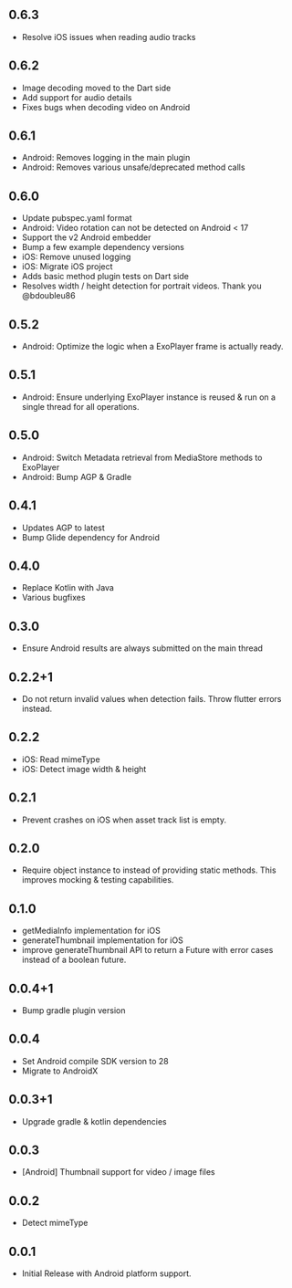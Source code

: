 ## 0.6.3

* Resolve iOS issues when reading audio tracks

## 0.6.2

* Image decoding moved to the Dart side
* Add support for audio details
* Fixes bugs when decoding video on Android

## 0.6.1

* Android: Removes logging in the main plugin
* Android: Removes various unsafe/deprecated method calls

## 0.6.0

* Update pubspec.yaml format
* Android: Video rotation can not be detected on Android < 17
* Support the v2 Android embedder
* Bump a few example dependency versions
* iOS: Remove unused logging
* iOS: Migrate iOS project
* Adds basic method plugin tests on Dart side
* Resolves width / height detection for portrait videos. Thank you @bdoubleu86

## 0.5.2

* Android: Optimize the logic when a ExoPlayer frame is actually ready.

## 0.5.1

* Android: Ensure underlying ExoPlayer instance is reused & run on a single thread
  for all operations.

## 0.5.0

* Android: Switch Metadata retrieval from MediaStore methods to ExoPlayer
* Android: Bump AGP & Gradle 

## 0.4.1

* Updates AGP to latest
* Bump Glide dependency for Android

## 0.4.0

* Replace Kotlin with Java 
* Various bugfixes

## 0.3.0

* Ensure Android results are always submitted on the main thread

## 0.2.2+1

* Do not return invalid values when detection fails. Throw flutter errors instead.

## 0.2.2

* iOS: Read mimeType
* iOS: Detect image width & height

## 0.2.1

* Prevent crashes on iOS when asset track list is empty.

## 0.2.0

* Require object instance to instead of providing static methods. This improves
  mocking & testing capabilities.

## 0.1.0

* getMediaInfo implementation for iOS
* generateThumbnail implementation for iOS
* improve generateThumbnail API to return a Future<String> with error cases
  instead of a boolean future.

## 0.0.4+1

* Bump gradle plugin version

## 0.0.4

* Set Android compile SDK version to 28
* Migrate to AndroidX

## 0.0.3+1

* Upgrade gradle & kotlin dependencies

## 0.0.3

* [Android] Thumbnail support for video / image files

## 0.0.2

* Detect mimeType

## 0.0.1

* Initial Release with Android platform support.
